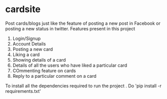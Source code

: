 # cardsite
Post cards/blogs just like the feature of posting a new post in Facebook or posting a new status in twitter. 
Features present in this project
1. Login/Signup 
2. Account Details
3. Posting a new card
4. Liking a card
5. Showing details of a card
6. Details of all the users who have liked a particular card
7. COmmenting feature on cards
8. Reply to a particular comment on a card

To install all the dependencies required to run the project . Do 'pip install -r requirements.txt'
